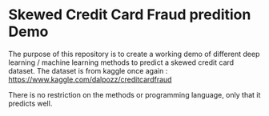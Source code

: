 # Skewed Credit Card Fraud predition Demo
The purpose of this repository is to create a working demo of different deep learning / machine learning methods to predict a skewed credit card dataset. 
The dataset is from kaggle once again : https://www.kaggle.com/dalpozz/creditcardfraud

There is no restriction on the methods or programming language, only that it predicts well.
 